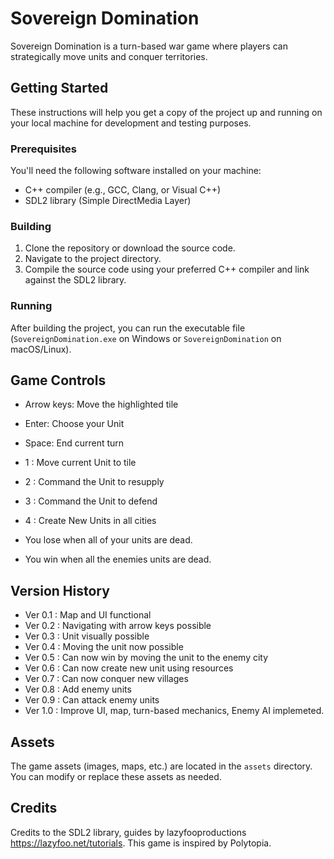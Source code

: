 # Sovereign Domination

Sovereign Domination is a turn-based war game where players can strategically move units and conquer territories.

## Getting Started

These instructions will help you get a copy of the project up and running on your local machine for development and testing purposes.

### Prerequisites

You'll need the following software installed on your machine:

- C++ compiler (e.g., GCC, Clang, or Visual C++)
- SDL2 library (Simple DirectMedia Layer)

### Building

1. Clone the repository or download the source code.
2. Navigate to the project directory.
3. Compile the source code using your preferred C++ compiler and link against the SDL2 library.
### Running

After building the project, you can run the executable file (`SovereignDomination.exe` on Windows or `SovereignDomination` on macOS/Linux).

## Game Controls

- Arrow keys: Move the highlighted tile
- Enter: Choose your Unit
- Space: End current turn
- 1 : Move current Unit to tile
- 2 : Command the Unit to resupply
- 3 : Command the Unit to defend
- 4 : Create New Units in all cities

- You lose when all of your units are dead.
- You win when all the enemies units are dead.
## Version History
- Ver 0.1 : Map and UI functional
- Ver 0.2 : Navigating with arrow keys possible
- Ver 0.3 : Unit visually possible
- Ver 0.4 : Moving the unit now possible
- Ver 0.5 : Can now win by moving the unit to the enemy city
- Ver 0.6 : Can now create new unit using resources
- Ver 0.7  : Can now conquer new villages
- Ver 0.8 : Add enemy units
- Ver 0.9  : Can attack enemy units
- Ver 1.0  : Improve UI, map, turn-based mechanics, Enemy AI implemeted.
## Assets

The game assets (images, maps, etc.) are located in the `assets` directory. You can modify or replace these assets as needed.

## Credits
Credits to the SDL2 library, guides by lazyfooproductions https://lazyfoo.net/tutorials.
This game is inspired by Polytopia.
